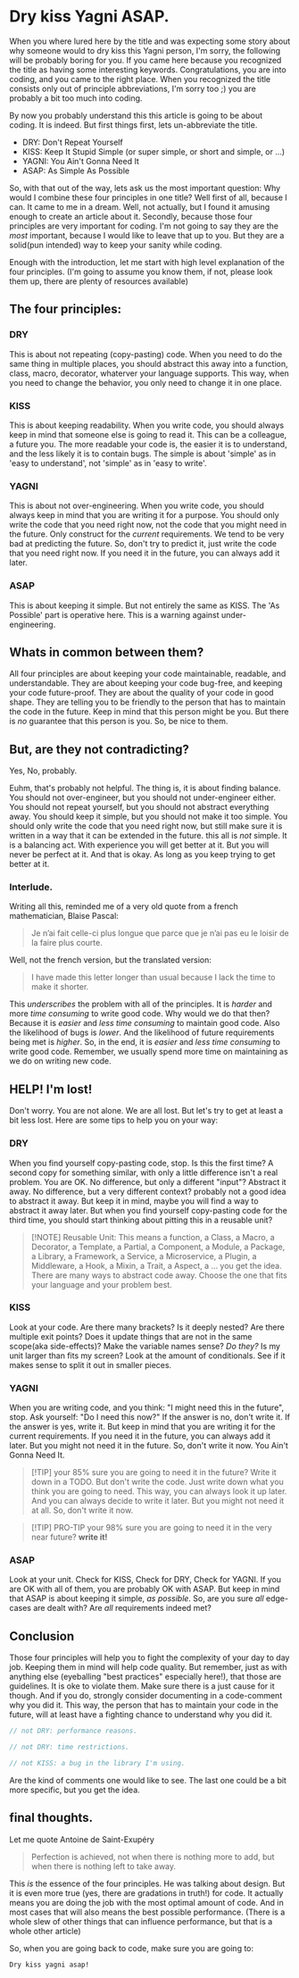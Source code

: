 # Dry kiss Yagni ASAP.

When you where lured here by the title and was expecting some story about why someone would to dry kiss this Yagni person, I'm sorry, the following will be probably boring for you.
If you came here because you recognized the title as having some interesting keywords. Congratulations, you are into coding, and you came to the right place.
When you recognized the title consists only out of principle abbreviations, I'm sorry too ;) you are probably a bit too much into coding.

By now you probably understand this this article is going to be about coding. It is indeed. But first things first, lets un-abbreviate the title.

- DRY: Don't Repeat Yourself
- KISS: Keep It Stupid Simple (or super simple, or short and simple, or ...)
- YAGNI: You Ain't Gonna Need It
- ASAP: As Simple As Possible

So, with that out of the way, lets ask us the most important question: Why would I combine these four principles in one title?
Well first of all, because I can. It came to me in a dream. Well, not actually, but I found it amusing enough to create an article about it.
Secondly, because those four principles are very important for coding. I'm not going to say they are the _most_ important, because I would like to leave that up to you. But they are a solid(pun intended) way to keep your sanity while coding.

Enough with the introduction, let me start with high level explanation of the four principles. (I'm going to assume you know them, if not, please look them up, there are plenty of resources available)

## The four principles:

### DRY

This is about not repeating (copy-pasting) code. When you need to do the same thing in multiple places, you should abstract this away into a function, class, macro, decorator, whaterver your language supports. This way, when you need to change the behavior, you only need to change it in one place.

### KISS

This is about keeping readability. When you write code, you should always keep in mind that someone else is going to read it. This can be a colleague, a future you. The more readable your code is, the easier it is to understand, and the less likely it is to contain bugs. The simple is about 'simple' as in 'easy to understand', not 'simple' as in 'easy to write'.

### YAGNI

This is about not over-engineering. When you write code, you should always keep in mind that you are writing it for a purpose. You should only write the code that you need right now, not the code that you might need in the future. Only construct for the _current_ requirements. We tend to be very bad at predicting the future. So, don't try to predict it, just write the code that you need right now. If you need it in the future, you can always add it later.

### ASAP

This is about keeping it simple. But not entirely the same as KISS. The 'As Possible' part is operative here. This is a warning against under-engineering.

## Whats in common between them?

All four principles are about keeping your code maintainable, readable, and understandable. They are about keeping your code bug-free, and keeping your code future-proof. They are about the quality of your code in good shape. They are telling you to be friendly to the person that has to maintain the code in the future. Keep in mind that this person might be you. But there is _no_ guarantee that this person is you. So, be nice to them.

## But, are they not contradicting?

Yes, No, probably.

Euhm, that's probably not helpful. The thing is, it is about finding balance. You should not over-engineer, but you should not under-engineer either. You should not repeat yourself, but you should not abstract everything away. You should keep it simple, but you should not make it too simple. You should only write the code that you need right now, but still make sure it is written in a way that it can be extended in the future.
this all is _not_ simple. It is a balancing act. With experience you will get better at it. But you will never be perfect at it. And that is okay. As long as you keep trying to get better at it.

### Interlude.

Writing all this, reminded me of a very old quote from a french mathematician, Blaise Pascal:

> Je n’ai fait celle-ci plus longue que parce que je n’ai pas eu le loisir de la faire plus courte.

Well, not the french version, but the translated version:

> I have made this letter longer than usual because I lack the time to make it shorter.

This _underscribes_ the problem with all of the principles. It is _harder_ and more _time consuming_ to write good code. Why would we do that then? Because it is _easier_ and _less time consuming_ to maintain good code. Also the likelihood of bugs is _lower_. And the likelihood of future requirements being met is _higher_. So, in the end, it is _easier_ and _less time consuming_ to write good code.
Remember, we usually spend more time on maintaining as we do on writing new code.

## HELP! I'm lost!

Don't worry. You are not alone. We are all lost. But let's try to get at least a bit less lost. Here are some tips to help you on your way:

### DRY

When you find yourself copy-pasting code, stop. Is this the first time? A second copy for something similar, with only a little difference isn't a real problem. You are OK.
No difference, but only a different "input"? Abstract it away.
No difference, but a very different context? probably not a good idea to abstract it away. But keep it in mind, maybe you will find a way to abstract it away later.
But when you find yourself copy-pasting code for the third time, you should start thinking about pitting this in a reusable unit?

> [!NOTE] Reusable Unit:
> This means a function, a Class, a Macro, a Decorator, a Template, a Partial, a Component, a Module, a Package, a Library, a Framework, a Service, a Microservice, a Plugin, a Middleware, a Hook, a Mixin, a Trait, a Aspect, a ... you get the idea. There are many ways to abstract code away. Choose the one that fits your language and your problem best.

### KISS

Look at your code. Are there many brackets? Is it deeply nested? Are there multiple exit points? Does it update things that are not in the same scope(aka side-effects)? Make the variable names sense? _Do they?_ Is my unit larger than fits my screen? Look at the amount of conditionals. See if it makes sense to split it out in smaller pieces.

### YAGNI

When you are writing code, and you think: "I might need this in the future", stop. Ask yourself: "Do I need this now?" If the answer is no, don't write it. If the answer is yes, write it. But keep in mind that you are writing it for the current requirements. If you need it in the future, you can always add it later. But you might not need it in the future. So, don't write it now. You Ain't Gonna Need It.

> [!TIP] your 85% sure you are going to need it in the future?
> Write it down in a TODO. But don't write the code. Just write down what you think you are going to need. This way, you can always look it up later. And you can always decide to write it later. But you might not need it at all. So, don't write it now.

> [!TIP] PRO-TIP
> your 98% sure you are going to need it in the very near future? **write it!**

### ASAP

Look at your unit. Check for KISS, Check for DRY, Check for YAGNI. If you are OK with all of them, you are probably OK with ASAP. But keep in mind that ASAP is about keeping it simple, _as possible_. So, are you sure _all_ edge-cases are dealt with? Are _all_ requirements indeed met?

## Conclusion

Those four principles will help you to fight the complexity of your day to day job. Keeping them in mind will help code quality. But remember, just as with anything else (eyeballing "best practices" especially here!), that those are guidelines. It is oke to violate them. Make sure there is a just cause for it though. And if you do, strongly consider documenting in a code-comment why you did it. This way, the person that has to maintain your code in the future, will at least have a fighting chance to understand why you did it.

```javascript
// not DRY: performance reasons.

// not DRY: time restrictions.

// not KISS: a bug in the library I'm using.
```

Are the kind of comments one would like to see. The last one could be a bit more specific, but you get the idea.

## final thoughts.

Let me quote Antoine de Saint-Exupéry

> Perfection is achieved, not when there is nothing more to add, but when there is nothing left to take away.

This _is_ the essence of the four principles. He was talking about design. But it is even more true (yes, there are gradations in truth!) for code. It actually means you are doing the job with the most optimal amount of code. And in most cases that will also means the best possible performance. (There is a whole slew of other things that can influence performance, but that is a whole other article)

So, when you are going back to code, make sure you are going to:

`Dry kiss yagni asap!`
